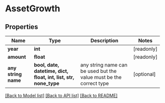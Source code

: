 # AssetGrowth


## Properties
Name | Type | Description | Notes
------------ | ------------- | ------------- | -------------
**year** | **int** |  | [readonly] 
**amount** | **float** |  | [readonly] 
**any string name** | **bool, date, datetime, dict, float, int, list, str, none_type** | any string name can be used but the value must be the correct type | [optional]

[[Back to Model list]](../README.md#documentation-for-models) [[Back to API list]](../README.md#documentation-for-api-endpoints) [[Back to README]](../README.md)


